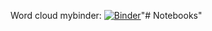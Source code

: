 Word cloud mybinder:
[![Binder](https://mybinder.org/badge_logo.svg)](https://mybinder.org/v2/gh/pyvino/Notebooks/master?filepath=notebooks%2Fword%20cloud.ipynb)"# Notebooks" 
